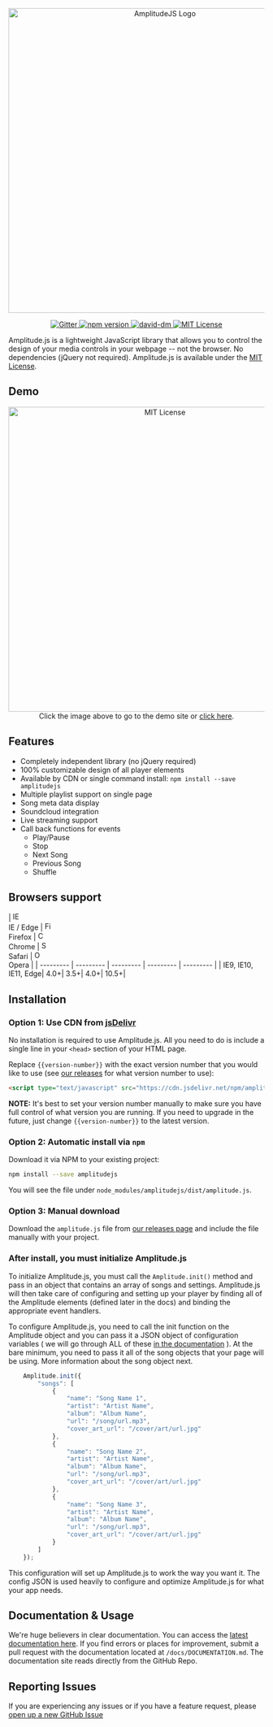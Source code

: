 <p align="center">
	<a href="https://521dimensions.com/open-source/amplitudejs" target="_blank">
		<img src="https://521dimensions.com/img/open-source/amplitudejs/AmplitudeLogo-WithSlogan.svg" width="600" alt="AmplitudeJS Logo">
	</a>
</p>
<p align="center">
	<a href="https://gitter.im/521dimensions/amplitudejs" target="_blank">
		<img src="https://badges.gitter.im/gitterHQ/gitter.svg" alt="Gitter">
	</a>
	<a href="https://www.npmjs.com/package/amplitudejs" target="_blank">
		<img src="https://badge.fury.io/js/amplitudejs.svg" alt="npm version">
	</a>
	<a href="https://david-dm.org/521dimensions/amplitudejs" target="_blank">
		<img src="https://david-dm.org/521dimensions/amplitudejs.svg" alt="david-dm">
	</a>
	<a href="https://raw.githubusercontent.com/521dimensions/amplitudejs/master/LICENSE" target="_blank">
		<img src="https://521dimensions.com/img/open-source/amplitudejs/license.svg" alt="MIT License">
	</a>
</p>

Amplitude.js is a lightweight JavaScript library that allows you to control the design of your media controls in your webpage -- not the browser. No dependencies (jQuery not required). Amplitude.js is available under the [MIT License](https://raw.githubusercontent.com/521dimensions/amplitudejs/master/LICENSE).

## Demo
<p align="center">
	<a href="https://521dimensions.com/open-source/amplitudejs" target="_blank">
		<img src="https://521dimensions.com/img/open-source/amplitudejs/AmplitudeDemo.jpg" alt="MIT License" width="600">
	</a><br />
	Click the image above to go to the demo site or <a href="https://521dimensions.com/open-source/amplitudejs" target="_blank">click here</a>.
</p>

## Features
* Completely independent library (no jQuery required)
* 100% customizable design of all player elements
* Available by CDN or single command install: `npm install --save amplitudejs`
* Multiple playlist support on single page
* Song meta data display
* Soundcloud integration
* Live streaming support
* Call back functions for events
	* Play/Pause
	* Stop
	* Next Song
	* Previous Song
	* Shuffle

## Browsers support

| <img src="https://raw.githubusercontent.com/godban/browsers-support-badges/master/src/images/edge.png" alt="IE / Edge" width="16px" height="16px" /></br>IE / Edge | <img src="https://raw.githubusercontent.com/godban/browsers-support-badges/master/src/images/firefox.png" alt="Firefox" width="16px" height="16px" /></br>Firefox | <img src="https://raw.githubusercontent.com/godban/browsers-support-badges/master/src/images/chrome.png" alt="Chrome" width="16px" height="16px" /></br>Chrome | 
<img src="https://raw.githubusercontent.com/godban/browsers-support-badges/master/src/images/safari.png" alt="Safari" width="16px" height="16px" /></br>Safari | <img src="https://raw.githubusercontent.com/godban/browsers-support-badges/master/src/images/opera.png" alt="Opera" width="16px" height="16px" /></br>Opera |
| --------- | --------- | --------- | --------- | --------- | 
| IE9, IE10, IE11, Edge| 4.0+| 3.5+| 4.0+| 10.5+|

## Installation

### Option 1: Use CDN from [jsDelivr](https://cdn.jsdelivr.net/npm/amplitudejs/)
No installation is required to use Amplitude.js. All you need to do is include a single line in your `<head>` section of your HTML page.

Replace `{{version-number}}` with the exact version number that you would like to use (see [our releases](https://github.com/521dimensions/amplitudejs/releases) for what version number to use):
```html
<script type="text/javascript" src="https://cdn.jsdelivr.net/npm/amplitudejs/dist/amplitude@{{version-number}}.js"></script>
```
**NOTE:** It's best to set your version number manually to make sure you have full control of what version you are running. If you need to upgrade in the future, just change `{{version-number}}` to the latest version.


### Option 2: Automatic install via `npm`
Download it via NPM to your existing project:
```sh
npm install --save amplitudejs
```

You will see the file under `node_modules/amplitudejs/dist/amplitude.js`. 

### Option 3: Manual download
Download the `amplitude.js` file from [our releases page](https://github.com/521dimensions/amplitudejs/releases) and include the file manually with your project.

### After install, you must initialize Amplitude.js
To initialize Amplitude.js, you must call the `Amplitude.init()` method and pass in an object that
contains an array of songs and settings. Amplitude.js will then take care of configuring and setting up your
player by finding all of the Amplitude elements (defined later in the docs) and binding the appropriate
event handlers.

To configure Amplitude.js, you need to call the init function on the Amplitude object
and you can pass it a JSON object of configuration variables ( we will go through ALL of these [in the
documentation](https://521dimensions.com/open-source/amplitudejs/docs) ). At the bare minimum, you need to pass it all of the song objects that your page will
be using. More information about the song object next.

```javascript
	Amplitude.init({
		"songs": [
			{
				"name": "Song Name 1",
				"artist": "Artist Name",
				"album": "Album Name",
				"url": "/song/url.mp3",
				"cover_art_url": "/cover/art/url.jpg"
			},
			{
				"name": "Song Name 2",
				"artist": "Artist Name",
				"album": "Album Name",
				"url": "/song/url.mp3",
				"cover_art_url": "/cover/art/url.jpg"
			},
			{
				"name": "Song Name 3",
				"artist": "Artist Name",
				"album": "Album Name",
				"url": "/song/url.mp3",
				"cover_art_url": "/cover/art/url.jpg"
			}
		]
	});
```

This configuration will set up Amplitude.js to work the way you want it. The config JSON is used heavily
to configure and optimize Amplitude.js for what your app needs.

## Documentation & Usage
We're huge believers in clear documentation. You can access the [latest documentation here](https://521dimensions.com/open-source/amplitudejs/docs). If you find errors or places for improvement, submit a pull request with the documentation located at `/docs/DOCUMENTATION.md`. The documentation site reads directly from the GitHub Repo.


## Reporting Issues

If you are experiencing any issues or if you have a feature request, please [open up a new GitHub Issue](https://github.com/521dimensions/amplitudejs/issues/new)
